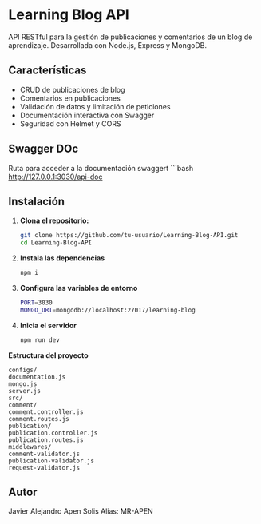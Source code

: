 # Learning Blog API

API RESTful para la gestión de publicaciones y comentarios de un blog de aprendizaje. Desarrollada con Node.js, Express y MongoDB.

## Características

- CRUD de publicaciones de blog
- Comentarios en publicaciones
- Validación de datos y limitación de peticiones
- Documentación interactiva con Swagger
- Seguridad con Helmet y CORS

## Swagger DOc
Ruta para acceder a la documentación swaggert
    ```bash
    http://127.0.0.1:3030/api-doc

## Instalación

1. **Clona el repositorio:**
   ```bash
   git clone https://github.com/tu-usuario/Learning-Blog-API.git
   cd Learning-Blog-API

2. **Instala las dependencias**
    ```bash
    npm i

3. **Configura las variables de entorno**
    ```bash
   PORT=3030
   MONGO_URI=mongodb://localhost:27017/learning-blog

4. **Inicia el servidor**
    ```bash
   npm run dev


**Estructura del proyecto**

    configs/
    documentation.js
    mongo.js
    server.js
    src/
    comment/
    comment.controller.js
    comment.routes.js
    publication/
    publication.controller.js
    publication.routes.js
    middlewares/
    comment-validator.js
    publication-validator.js
    request-validator.js

## Autor
Javier Alejandro Apen Solis
Alias: MR-APEN
